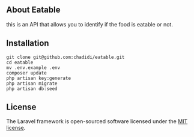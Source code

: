 ## About Eatable

this is an API that allows you to identify if the food is eatable or not.

## Installation
```
git clone git@github.com:chadidi/eatable.git
cd eatable
mv .env.example .env
composer update
php artisan key:generate
php artisan migrate
php artisan db:seed
```

## License

The Laravel framework is open-sourced software licensed under the [MIT license](https://opensource.org/licenses/MIT).

